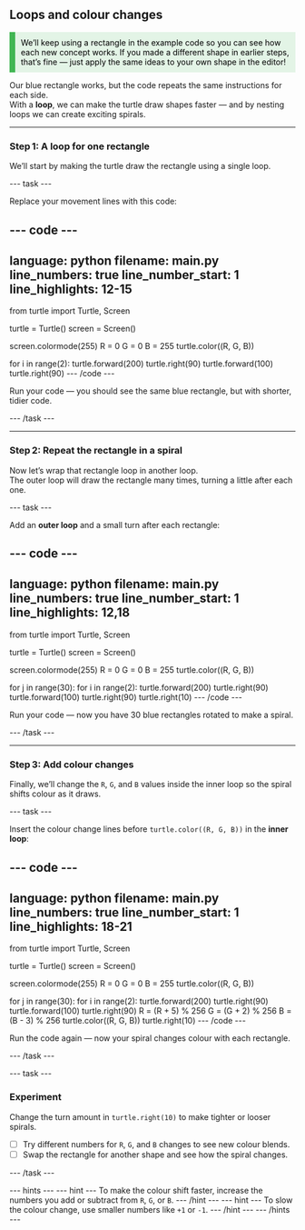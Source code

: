 ## Loops and colour changes

<div style="border-left: solid; border-width:10px; border-color: #41b653; background-color: #e3f4e6ff; padding: 10px; color: #000000; font-family: inherit;">
We’ll keep using a rectangle in the example code so you can see how each new concept works.  
If you made a different shape in earlier steps, that’s fine — just apply the same ideas to your own shape in the editor! 
</div> 

Our blue rectangle works, but the code repeats the same instructions for each side.  
With a **loop**, we can make the turtle draw shapes faster — and by nesting loops we can create exciting spirals.  

---

### Step 1: A loop for one rectangle
We’ll start by making the turtle draw the rectangle using a single loop.

--- task ---

Replace your movement lines with this code:  

--- code ---
---
language: python
filename: main.py
line_numbers: true
line_number_start: 1
line_highlights: 12-15
---
from turtle import Turtle, Screen

turtle = Turtle()
screen = Screen()

screen.colormode(255)
R = 0
G = 0
B = 255
turtle.color((R, G, B))

for i in range(2):
    turtle.forward(200)
    turtle.right(90)
    turtle.forward(100)
    turtle.right(90)
--- /code ---

Run your code — you should see the same blue rectangle, but with shorter, tidier code.

--- /task ---

---

### Step 2: Repeat the rectangle in a spiral
Now let’s wrap that rectangle loop in another loop.  
The outer loop will draw the rectangle many times, turning a little after each one.

--- task ---

Add an **outer loop** and a small turn after each rectangle:  

--- code ---
---
language: python
filename: main.py
line_numbers: true
line_number_start: 1
line_highlights: 12,18
---
from turtle import Turtle, Screen

turtle = Turtle()
screen = Screen()

screen.colormode(255)
R = 0
G = 0
B = 255
turtle.color((R, G, B))

for j in range(30):
    for i in range(2):
        turtle.forward(200)
        turtle.right(90)
        turtle.forward(100)
        turtle.right(90)
    turtle.right(10)
--- /code ---

Run your code — now you have 30 blue rectangles rotated to make a spiral.

--- /task ---

---

### Step 3: Add colour changes
Finally, we’ll change the `R`, `G`, and `B` values inside the inner loop so the spiral shifts colour as it draws.

--- task ---

Insert the colour change lines before `turtle.color((R, G, B))` in the **inner loop**:  

--- code ---
---
language: python
filename: main.py
line_numbers: true
line_number_start: 1
line_highlights: 18-21
---
from turtle import Turtle, Screen

turtle = Turtle()
screen = Screen()

screen.colormode(255)
R = 0
G = 0
B = 255
turtle.color((R, G, B))

for j in range(30):
    for i in range(2):
        turtle.forward(200)
        turtle.right(90)
        turtle.forward(100)
        turtle.right(90)
        R = (R + 5) % 256
        G = (G + 2) % 256
        B = (B - 3) % 256
        turtle.color((R, G, B))
    turtle.right(10)
--- /code ---

Run the code again — now your spiral changes colour with each rectangle.

--- /task ---

--- task ---
### Experiment

Change the turn amount in `turtle.right(10)` to make tighter or looser spirals.
- [ ] Try different numbers for `R`, `G`, and `B` changes to see new colour blends.
- [ ] Swap the rectangle for another shape and see how the spiral changes.

--- /task ---

--- hints ---
--- hint ---
To make the colour shift faster, increase the numbers you add or subtract from `R`, `G`, or `B`.
--- /hint ---
--- hint ---
To slow the colour change, use smaller numbers like `+1` or `-1`.
--- /hint ---
--- /hints ---
